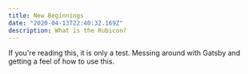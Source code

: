 ```yaml
---
title: New Beginnings
date: "2020-04-13T22:40:32.169Z"
description: What is the Rubicon?
---
```


If you're reading this, it is only a test. Messing around with Gatsby and getting a feel of how to use this.
